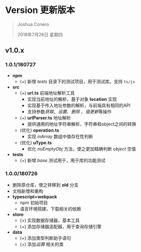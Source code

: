 # Version 更新版本
> Joshua Conero
>
> 2018年7月26日 星期四

## v1.0.x

### 1.0.1/180727

- **npm**
  - (+) 新增 *tests* 目录下的测试项目，用于测试库。支持 ``ts/js``
- **src**
  - (+) **url.ts** 前端地址解析工具
    - 实现当前地址的解析，基于对象 **location** 实现
    - 实现基于传入地址参数的解析，与前端具有相同的API
    - 支持参数*获取*、*设置*、*删除* 、*值更新*等操作
  - (+) **urlParser.ts** 地址解析
    - 提供通用的地址字符串解析，字符串和object之间的转换
  - (优化) **operation.ts**
    - 实现 *inArray* 数组中值存在性判断
  - (优化) **uType.ts**  
    - 优化 *noEmptyObj*  方法，使之更加精确判断 *object* 空值
- **tests**
  - (+) 新增 *base* 测试用于，用于库的功能测试



### 1.0.0/180726

- 删除原仓库，使之转移到 **old** 分支
- 文档新增和重构
- **typescript+webpack**
  - npm 初始项目
  - 语言环境搭建，下载相关的依赖
- **store**
  - (+) 实现数据存储器，基本工具
  - (+) 添加存储器适配器，用于查询存储引擎
- **data**
  - (+) 添加类型判断助手语句
  - (+) 添加*运算* 相关的类
